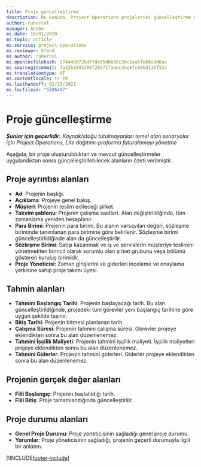 ```yaml
---
title: Proje güncelleştirme
description: Bu konuda, Project Operations projelerini güncelleştirme hakkında bilgiler sağlanmaktadır.
author: ruhercul
manager: Annbe
ms.date: 10/01/2020
ms.topic: article
ms.service: project-operations
ms.reviewer: kfend
ms.author: ruhercul
ms.openlocfilehash: 27444b072bdf7de55d6b38c30c1ea5fe66ed46ac
ms.sourcegitcommit: fa32b1893286f20271fa4ec4be8fc68bd135f53c
ms.translationtype: HT
ms.contentlocale: tr-TR
ms.lasthandoff: 02/15/2021
ms.locfileid: "5286407"
---
```

# <a name="update-a-project"></a>Proje güncelleştirme

_**Şunlar için geçerlidir:** Kaynak/stoğu tutulmayanları temel alan senaryolar için Project Operations, Lite dağıtımı-proforma faturalamayı yönetme_

Aşağıda, bir proje oluşturulduktan ve mevcut güncelleştirmeler uygulandıktan sonra güncelleştirilebilecek alanların özeti verilmiştir.

## <a name="project-detail-fields"></a>Proje ayrıntısı alanları

- **Ad**: Projenin başlığı.
- **Açıklama**: Projeye genel bakış.
- **Müşteri**: Projenin teslim edileceği şirket.
- **Takvim şablonu**: Projenin çalışma saatleri. Alan değiştirildiğinde, tüm zamanlama yeniden hesaplanır.
- **Para Birimi**: Projenin para birimi. Bu alanın varsayılan değeri, sözleşme biriminde tanımlanan para birimine göre belirlenir. Sözleşme birimi güncelleştirildiğinde alan da güncelleştirilir.
- **Sözleşme Birimi**: Satışı kazanmak ve iş ve servislerin müşteriye teslimini yönetmekten birincil olarak sorumlu olan şirket grubunu veya bölümü gösteren kuruluş birimidir. 
- **Proje Yöneticisi**: Zaman girişlerini ve giderleri inceleme ve onaylama yetkisine sahip proje takımı üyesi.

## <a name="estimate-fields"></a>Tahmin alanları

- **Tahmini Başlangıç Tarihi**: Projenin başlayacağı tarih. Bu alan güncelleştirildiğinde, projedeki tüm görevler yeni başlangıç tarihine göre uygun şekilde taşınır.
- **Bitiş Tarihi**: Projenin bitmesi planlanan tarih.
- **Çalışma Süresi**: Projenin tahmini çalışma süresi. Görevler projeye eklendikten sonra bu alan düzenlenemez.
- **Tahmini İşçilik Maliyeti**: Projenin tahmini işçilik maliyeti. İşçilik maliyetleri projeye eklendikten sonra bu alan düzenlenemez.
- **Tahmini Giderler**: Projenin tahmini giderleri. Giderler projeye eklendikten sonra bu alan düzenlenemez.

## <a name="project-actual-fields"></a>Projenin gerçek değer alanları
- **Fiili Başlangıç**: Projenin başlatıldığı tarih.
- **Fiili Bitiş**: Proje tamamlandığında güncelleştirilir.

## <a name="project-status-fields"></a>Proje durumu alanları

- **Genel Proje Durumu**: Proje yöneticisinin sağladığı genel proje durumu.
- **Yorumlar**: Proje yöneticisinin sağladığı, projenin geçerli durumuyla ilgili bir anlatım.



[!INCLUDE[footer-include](../includes/footer-banner.md)]